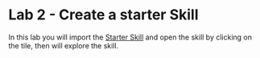 # Lab 2 - Create a starter Skill

In this lab you will import the [Starter Skill](/cohere(1.0).zip) and open the skill by clicking on the tile, then will explore the skill.

